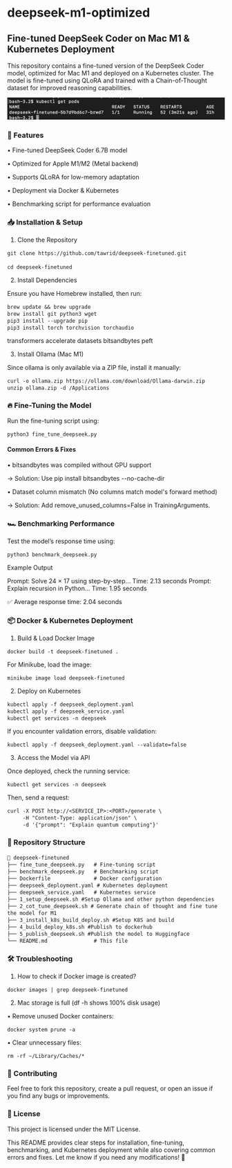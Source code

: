 # deepseek-m1-optimized

## Fine-tuned DeepSeek Coder on Mac M1 & Kubernetes Deployment



This repository contains a fine-tuned version of the DeepSeek Coder model, optimized for Mac M1 and deployed on a Kubernetes cluster. The model is fine-tuned using QLoRA and trained with a Chain-of-Thought dataset for improved reasoning capabilities.

![Screenshot](Screenshot_Container.png)

### 🚀 Features

• Fine-tuned DeepSeek Coder 6.7B model

• Optimized for Apple M1/M2 (Metal backend)

• Supports QLoRA for low-memory adaptation

• Deployment via Docker & Kubernetes

• Benchmarking script for performance evaluation

### 📥 Installation & Setup



1. Clone the Repository


```
git clone https://github.com/tawrid/deepseek-finetuned.git

cd deepseek-finetuned
```
2. Install Dependencies



Ensure you have Homebrew installed, then run:

```
brew update && brew upgrade
brew install git python3 wget
pip3 install --upgrade pip
pip3 install torch torchvision torchaudio 
```
transformers accelerate datasets bitsandbytes peft

3. Install Ollama (Mac M1)



Since ollama is only available via a ZIP file, install it manually:

```
curl -o ollama.zip https://ollama.com/download/Ollama-darwin.zip
unzip ollama.zip -d /Applications
```
### 🔥 Fine-Tuning the Model



Run the fine-tuning script using:

```
python3 fine_tune_deepseek.py
```
#### Common Errors & Fixes

• bitsandbytes was compiled without GPU support

→ Solution: Use pip install bitsandbytes --no-cache-dir

• Dataset column mismatch (No columns match model's forward method)

→ Solution: Add remove_unused_columns=False in TrainingArguments.

### 🏎 Benchmarking Performance



Test the model’s response time using:

```
python3 benchmark_deepseek.py
```
Example Output

Prompt: Solve 24 × 17 using step-by-step...
Time: 2.13 seconds
Prompt: Explain recursion in Python...
Time: 1.95 seconds

✅ Average response time: 2.04 seconds


### 📦 Docker & Kubernetes Deployment



1. Build & Load Docker Image

````
docker build -t deepseek-finetuned .
````
For Minikube, load the image:
```
minikube image load deepseek-finetuned
````
2. Deploy on Kubernetes
```
kubectl apply -f deepseek_deployment.yaml
kubectl apply -f deepseek_service.yaml
kubectl get services -n deepseek
```

If you encounter validation errors, disable validation:

```
kubectl apply -f deepseek_deployment.yaml --validate=false
```

3. Access the Model via API



Once deployed, check the running service:

```
kubectl get services -n deepseek
```
Then, send a request:

```
curl -X POST http://<SERVICE_IP>:<PORT>/generate \
     -H "Content-Type: application/json" \
     -d '{"prompt": "Explain quantum computing"}'
```
### 📜 Repository Structure

```
📂 deepseek-finetuned
├── fine_tune_deepseek.py   # Fine-tuning script
├── benchmark_deepseek.py   # Benchmarking script
├── Dockerfile              # Docker configuration
├── deepseek_deployment.yaml # Kubernetes deployment
├── deepseek_service.yaml   # Kubernetes service
├── 1_setup_deepseek.sh #Setup Ollama and other python dependencies
├── 2_cot_tune_deepseek.sh # Generate chain of thought and fine tune the model for M1
├── 3_install_k8s_build_deploy.sh #Setup K8S and build
├── 4_build_deploy_k8s.sh #Publish to dockerhub
├── 5_publish_deepseek.sh #Publish the model to Huggingface
└── README.md               # This file 
```

### 🛠 Troubleshooting



1. How to check if Docker image is created?

```
docker images | grep deepseek-finetuned
```

2. Mac storage is full (df -h shows 100% disk usage)

• Remove unused Docker containers:

```
docker system prune -a
```


• Clear unnecessary files:

```
rm -rf ~/Library/Caches/*
```
### 🤖 Contributing



Feel free to fork this repository, create a pull request, or open an issue if you find any bugs or improvements.

### 📄 License



This project is licensed under the MIT License.

This README provides clear steps for installation, fine-tuning, benchmarking, and Kubernetes deployment while also covering common errors and fixes. Let me know if you need any modifications! 🚀